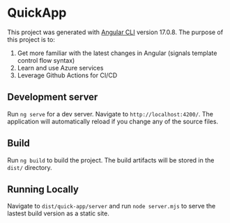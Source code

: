 # QuickApp

This project was generated with [Angular CLI](https://github.com/angular/angular-cli) version 17.0.8.
The purpose of this project is to:
1. Get more familiar with the latest changes in Angular (signals template control flow syntax)
2. Learn and use Azure services
3. Leverage Github Actions for CI/CD

## Development server

Run `ng serve` for a dev server. Navigate to `http://localhost:4200/`. The application will automatically reload if you change any of the source files.

## Build

Run `ng build` to build the project. The build artifacts will be stored in the `dist/` directory.


## Running Locally
Navigate to `dist/quick-app/server` and run `node server.mjs` to serve the lastest build version as a static site.
